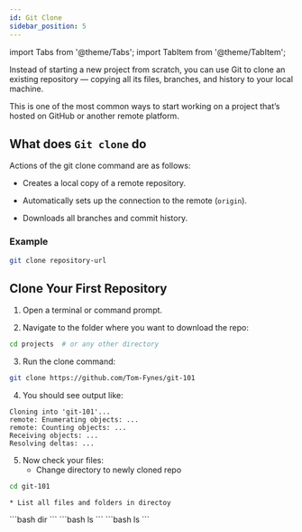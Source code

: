 ```yaml
---
id: Git Clone
sidebar_position: 5
---
```

import Tabs from '@theme/Tabs';
import TabItem from '@theme/TabItem';

Instead of starting a new project from scratch, you can use Git to clone an existing repository — copying all its files, branches, and history to your local machine.

This is one of the most common ways to start working on a project that’s hosted on GitHub or another remote platform.

## What does `Git clone` do

Actions of the git clone command are as follows:

* Creates a local copy of a remote repository.

* Automatically sets up the connection to the remote (`origin`).

* Downloads all branches and commit history.

### Example

```bash
git clone repository-url
```

## Clone Your First Repository

1. Open a terminal or command prompt.

2. Navigate to the folder where you want to download the repo:
```bash
cd projects  # or any other directory
```

3. Run the clone command:
```bash
git clone https://github.com/Tom-Fynes/git-101
```

4. You should see output like:
``` vbnet
Cloning into 'git-101'...
remote: Enumerating objects: ...
remote: Counting objects: ...
Receiving objects: ...
Resolving deltas: ...
```

5. Now check your files:
    * Change directory to newly cloned repo
```bash
cd git-101
```

    * List all files and folders in directoy 

<Tabs>
  <TabItem value="Windows" label="windows" default>
    ```bash
        dir
    ```
  </TabItem>
  <TabItem value="MacOs" label="Mac">
    ```bash
        ls
    ```
  </TabItem>
  <TabItem value="Linux" label="linux">
    ```bash
        ls
    ```
  </TabItem>
</Tabs>
